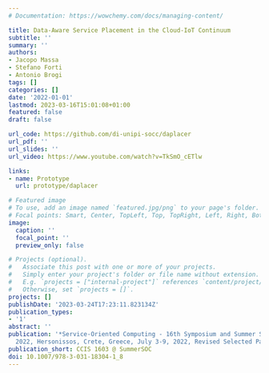 ```yaml
---
# Documentation: https://wowchemy.com/docs/managing-content/

title: Data-Aware Service Placement in the Cloud-IoT Continuum
subtitle: ''
summary: ''
authors:
- Jacopo Massa
- Stefano Forti
- Antonio Brogi
tags: []
categories: []
date: '2022-01-01'
lastmod: 2023-03-16T15:01:08+01:00
featured: false
draft: false

url_code: https://github.com/di-unipi-socc/daplacer
url_pdf: ''
url_slides: ''
url_video: https://www.youtube.com/watch?v=TkSmO_cETlw

links:
- name: Prototype
  url: prototype/daplacer

# Featured image
# To use, add an image named `featured.jpg/png` to your page's folder.
# Focal points: Smart, Center, TopLeft, Top, TopRight, Left, Right, BottomLeft, Bottom, BottomRight.
image:
  caption: ''
  focal_point: ''
  preview_only: false

# Projects (optional).
#   Associate this post with one or more of your projects.
#   Simply enter your project's folder or file name without extension.
#   E.g. `projects = ["internal-project"]` references `content/project/deep-learning/index.md`.
#   Otherwise, set `projects = []`.
projects: []
publishDate: '2023-03-24T17:23:11.823134Z'
publication_types:
- '1'
abstract: ''
publication: '*Service-Oriented Computing - 16th Symposium and Summer School, SummerSOC
  2022, Hersonissos, Crete, Greece, July 3-9, 2022, Revised Selected Papers*'
publication_short: CCIS 1603 @ SummerSOC
doi: 10.1007/978-3-031-18304-1_8
---
```

